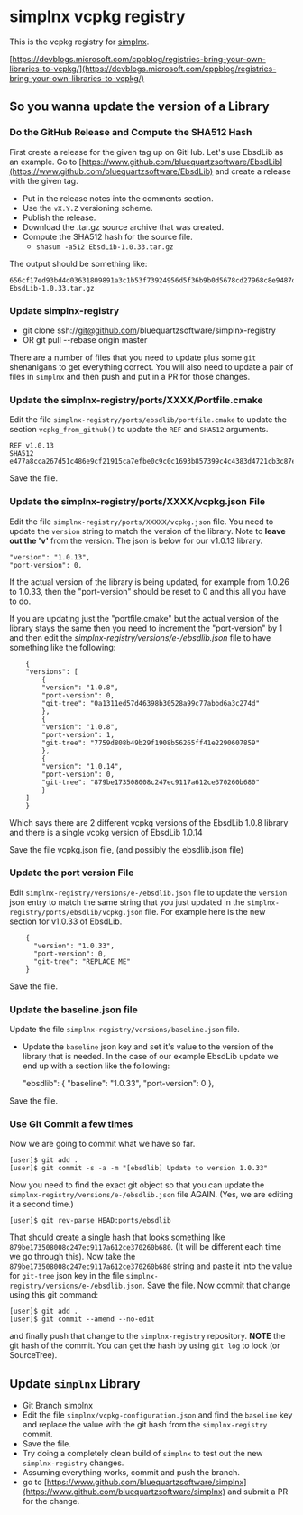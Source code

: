 # simplnx vcpkg registry #

This is the vcpkg registry for [simplnx](https://github.com/BlueQuartzSoftware/simplnx).

[https://devblogs.microsoft.com/cppblog/registries-bring-your-own-libraries-to-vcpkg/](https://devblogs.microsoft.com/cppblog/registries-bring-your-own-libraries-to-vcpkg/)

## So you wanna update the version of a Library ##

### Do the GitHub Release and Compute the SHA512 Hash ###

First create a release for the given tag up on GitHub. Let's use EbsdLib as an example. Go to [https://www.github.com/bluequartzsoftware/EbsdLib](https://www.github.com/bluequartzsoftware/EbsdLib) and create a release with the given tag. 

+ Put in the release notes into the comments section.
+ Use the `vX.Y.Z` versioning scheme.
+ Publish the release.
+ Download the .tar.gz source archive that was created.
+ Compute the SHA512 hash for the source file.
  + `shasum -a512 EbsdLib-1.0.33.tar.gz`

The output should be something like:

    656cf17ed93bd4d03631809891a3c1b53f73924956d5f36b9b0d5678cd27968c8e9487da70e45ec4641a7789cfcd55e11d873fe6f0c65d0df720b6d5e532f52a  EbsdLib-1.0.33.tar.gz

### Update simplnx-registry ###

+ git clone ssh://git@github.com/bluequartzsoftware/simplnx-registry
+ OR git pull --rebase origin master

There are a number of files that you need to update plus some `git` shenanigans to get everything correct. You will also need to update a pair of files in `simplnx` and then push and put in a PR for those changes.

### Update the simplnx-registry/ports/XXXX/Portfile.cmake ###

Edit the file `simplnx-registry/ports/ebsdlib/portfile.cmake` to update the section `vcpkg_from_github()` to update the `REF` and `SHA512` arguments.

    REF v1.0.13
    SHA512 e477a8cca267d51c486e9cf21915ca7efbe0c9c0c1693b857399c4c4383d4721cb3c87ed6d82a3eccf97585aac199aa51dc8df0e74bdd5a8774a40740ea2b485

Save the file.

### Update the simplnx-registry/ports/XXXX/vcpkg.json File ###

Edit the file `simplnx-registry/ports/XXXXX/vcpkg.json` file. You need to update the `version` string to match the version of the library. Note to **leave out the 'v'** from the version. The json is below for our v1.0.13 library.

    "version": "1.0.13",
    "port-version": 0,

If the actual version of the library is being updated, for example from 1.0.26 to 1.0.33, then the "port-version" should be reset to 0 and this all you have to do.

If you are updating just the "portfile.cmake" but the actual version of the library stays the same then you need to increment the "port-version" by 1 and then edit the *simplnx-registry/versions/e-/ebsdlib.json* file to have something like the following:

        {
        "versions": [
            {
            "version": "1.0.8",
            "port-version": 0,
            "git-tree": "0a1311ed57d46398b30528a99c77abbd6a3c274d"
            },
            {
            "version": "1.0.8",
            "port-version": 1,
            "git-tree": "7759d808b49b29f1908b56265ff41e2290607859"
            },
            {
            "version": "1.0.14",
            "port-version": 0,
            "git-tree": "879be173508008c247ec9117a612ce370260b680"
            }
        ]
        }

Which says there are 2 different vcpkg versions of the EbsdLib 1.0.8 library and there is a single vcpkg version of EbsdLib 1.0.14

Save the file vcpkg.json file, (and possibly the ebsdlib.json file)

### Update the port version File ###

Edit `simplnx-registry/versions/e-/ebsdlib.json` file to update the `version` json entry to match the same string that you just updated in the `simplnx-registry/ports/ebsdlib/vcpkg.json` file. For example here is the new section for v1.0.33 of EbsdLib.

```
    {
      "version": "1.0.33",
      "port-version": 0,
      "git-tree": "REPLACE ME"
    }
```

Save the file.

### Update the baseline.json file ###

Update the file `simplnx-registry/versions/baseline.json` file.

+ Update the `baseline` json key and set it's value to the version of the library that is needed. In the case of our example EbsdLib update we end up with a section like the following:

    "ebsdlib": {
      "baseline": "1.0.33",
      "port-version": 0
    },

Save the file.

### Use Git Commit a few times ###

Now we are going to commit what we have so far.

    [user]$ git add .
    [user]$ git commit -s -a -m "[ebsdlib] Update to version 1.0.33"

Now you need to find the exact git object so that you can update the `simplnx-registry/versions/e-/ebsdlib.json` file AGAIN. (Yes, we are editing it a second time.)

    [user]$ git rev-parse HEAD:ports/ebsdlib

That should create a single hash that looks something like `879be173508008c247ec9117a612ce370260b680`. (It will be different each time we go through this). Now take the `879be173508008c247ec9117a612ce370260b680` string and paste it into the value for `git-tree` json key in the file `simplnx-registry/versions/e-/ebsdlib.json`. Save the file. Now commit that change using this git command:

    [user]$ git add .
    [user]$ git commit --amend --no-edit

and finally push that change to the `simplnx-registry` repository. **NOTE** the git hash of the commit. You can get the hash by using `git log` to look (or SourceTree).

## Update `simplnx` Library ##

* Git Branch simplnx
* Edit the file `simplnx/vcpkg-configuration.json` and find the `baseline` key and replace the value with the git hash from the `simplnx-registry` commit.
* Save the file.
* Try doing a completely clean build of `simplnx` to test out the new `simplnx-registry` changes.
* Assuming everything works, commit and push the branch.
* go to [https://www.github.com/bluequartzsoftware/simplnx](https://www.github.com/bluequartzsoftware/simplnx) and submit a PR for the change.